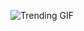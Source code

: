 ![Trending GIF](https://media2.giphy.com/media/v1.Y2lkPThiYjIxNzcyZXdxeXFuYWh3dmdzb3RoMDR6MGY3OWNjcjg1d200eGJvYnlybWcxaCZlcD12MV9naWZzX3NlYXJjaCZjdD1n/wQAbcl6iDnawokpLj9/giphy.gif)
